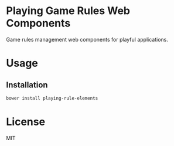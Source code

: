 Playing Game Rules Web Components
=================================

Game rules management web components for playful applications.

# Usage

## Installation

```bash
bower install playing-rule-elements
```

# License

MIT